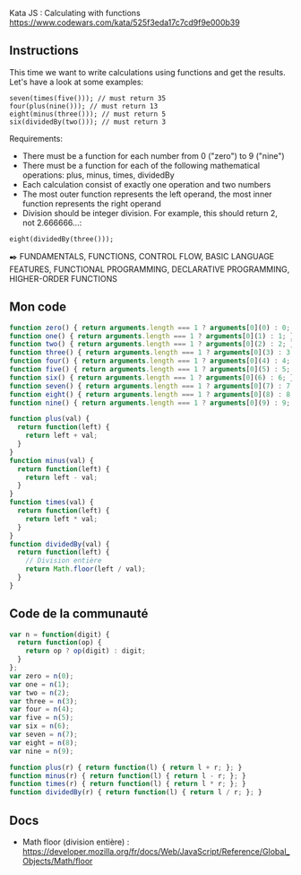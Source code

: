 Kata JS : Calculating with functions https://www.codewars.com/kata/525f3eda17c7cd9f9e000b39

## Instructions
This time we want to write calculations using functions and get the results. Let's have a look at some examples:
```
seven(times(five())); // must return 35
four(plus(nine())); // must return 13
eight(minus(three())); // must return 5
six(dividedBy(two())); // must return 3
```
Requirements:
- There must be a function for each number from 0 ("zero") to 9 ("nine")
- There must be a function for each of the following mathematical operations: plus, minus, times, dividedBy
- Each calculation consist of exactly one operation and two numbers
- The most outer function represents the left operand, the most inner function represents the right operand
- Division should be integer division. For example, this should return 2, not 2.666666...:
```
eight(dividedBy(three()));
```
✒️ FUNDAMENTALS, FUNCTIONS, CONTROL FLOW, BASIC LANGUAGE FEATURES, FUNCTIONAL PROGRAMMING, DECLARATIVE PROGRAMMING, HIGHER-ORDER FUNCTIONS

## Mon code
```js
function zero() { return arguments.length === 1 ? arguments[0](0) : 0; }
function one() { return arguments.length === 1 ? arguments[0](1) : 1; }
function two() { return arguments.length === 1 ? arguments[0](2) : 2; }
function three() { return arguments.length === 1 ? arguments[0](3) : 3; }
function four() { return arguments.length === 1 ? arguments[0](4) : 4; }
function five() { return arguments.length === 1 ? arguments[0](5) : 5; }
function six() { return arguments.length === 1 ? arguments[0](6) : 6; }
function seven() { return arguments.length === 1 ? arguments[0](7) : 7; }
function eight() { return arguments.length === 1 ? arguments[0](8) : 8; }
function nine() { return arguments.length === 1 ? arguments[0](9) : 9; }

function plus(val) {
  return function(left) {
    return left + val;
  }
}
function minus(val) {
  return function(left) {
    return left - val;
  }
}
function times(val) {
  return function(left) {
    return left * val;
  }
}
function dividedBy(val) {
  return function(left) {
    // Division entière
    return Math.floor(left / val);
  }
}
```

## Code de la communauté
```js
var n = function(digit) {
  return function(op) {
    return op ? op(digit) : digit;
  }
};
var zero = n(0);
var one = n(1);
var two = n(2);
var three = n(3);
var four = n(4);
var five = n(5);
var six = n(6);
var seven = n(7);
var eight = n(8);
var nine = n(9);

function plus(r) { return function(l) { return l + r; }; }
function minus(r) { return function(l) { return l - r; }; }
function times(r) { return function(l) { return l * r; }; }
function dividedBy(r) { return function(l) { return l / r; }; }
```

## Docs
- Math floor (division entière) : https://developer.mozilla.org/fr/docs/Web/JavaScript/Reference/Global_Objects/Math/floor
